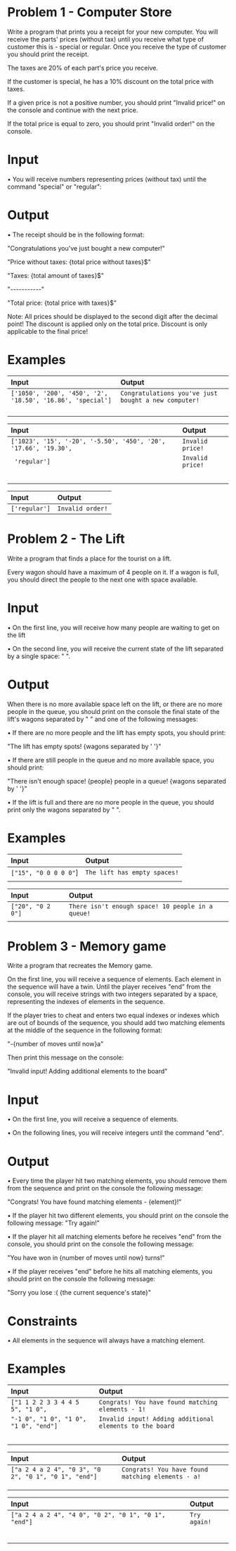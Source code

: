 # Problem 1 - Computer Store

Write a program that prints you a receipt for your new computer. You will receive the parts' prices (without tax) until you receive what type of customer this is - special or regular. Once you receive the type of customer you should print the receipt.

The taxes are 20% of each part's price you receive. 

If the customer is special, he has a 10% discount on the total price with taxes.

If a given price is not a positive number, you should print "Invalid price!" on the console and continue with the next price.

If the total price is equal to zero, you should print "Invalid order!" on the console.

# Input

•	You will receive numbers representing prices (without tax) until the command "special" or "regular":

# Output

•	The receipt should be in the following format: 

"Congratulations you've just bought a new computer!"

"Price without taxes: {total price without taxes}$"

"Taxes: {total amount of taxes}$"

"-----------"

"Total price: {total price with taxes}$"

Note: All prices should be displayed to the second digit after the decimal point! The discount is applied only on the total price. Discount is only applicable to the final price!

# Examples


| Input    | Output  |
| :-----   | :------ |
| `['1050', '200', '450', '2', '18.50', '16.86', 'special']`| `Congratulations you've just bought a new computer!`|
|||`Price without taxes: 1737.36$`|
|||`Taxes: 347.47$`|
|||`-----------`|
|||`Total price: 1876.35$`|


| Input    | Output  |
| :-----   | :------ |
| `['1023', '15', '-20', '-5.50', '450', '20', '17.66', '19.30',`|  `Invalid price!`|
|` 'regular']`| `Invalid price!`
|||`Congratulations you've just bought a new computer!`|
|||`Price without taxes: 1544.96$`|
|||`Taxes: 308.99$`|
|||`-----------`|
|||`Total price: 1853.95$`|

| Input    | Output  |
| :-----   | :------ |
|`['regular']`|`Invalid order!`|

# Problem 2 - The Lift

Write a program that finds a place for the tourist on a lift. 

Every wagon should have a maximum of 4 people on it. If a wagon is full, you should direct the people to the next one with space available.

# Input
•	On the first line, you will receive how many people are waiting to get on the lift

•	On the second line, you will receive the current state of the lift separated by a single space: " ".

# Output

When there is no more available space left on the lift, or there are no more people in the queue, you should print on the console the final state of the lift's wagons separated by " " and one of the following messages:

•	If there are no more people and the lift has empty spots, you should print:

"The lift has empty spots!
{wagons separated by ' '}"

•	If there are still people in the queue and no more available space, you should print:

"There isn't enough space! {people} people in a queue!
{wagons separated by ' '}"

•	If the lift is full and there are no more people in the queue, you should print only the wagons separated by " ".

# Examples

| Input    | Output  |
| :-----   | :------ |
|`["15", "0 0 0 0 0"`]| `The lift has empty spaces!`
|||`4 4 4 3 0`|

| Input    | Output  |
| :-----   | :------ |
|`["20", "0 2 0"]`|`There isn't enough space! 10 people in a queue!`|
|||`4 4 4`|




# Problem 3 - Memory game

Write a program that recreates the Memory game.

On the first line, you will receive a sequence of elements. Each element in the sequence will have a twin. Until the player receives "end" from the console, you will receive strings with two integers separated by a space, representing the indexes of elements in the sequence.

If the player tries to cheat and enters two equal indexes or indexes which are out of bounds of the sequence, you should add two matching elements at the middle of the sequence in the following format:

"-{number of moves until now}a" 

Then print this message on the console:

"Invalid input! Adding additional elements to the board"

# Input
•	On the first line, you will receive a sequence of elements.

•	On the following lines, you will receive integers until the command "end".

# Output
•	Every time the player hit two matching elements, you should remove them from the sequence and print on the console the following message:

"Congrats! You have found matching elements - {element}!"

•	If the player hit two different elements, you should print on the console the following message:
"Try again!"

•	If the player hit all matching elements before he receives "end" from the console, you should print on the console the following message: 

"You have won in {number of moves until now} turns!"

•	If the player receives "end" before he hits all matching elements, you should print on the console the following message:

"Sorry you lose :(
{the current sequence's state}"

# Constraints
•	All elements in the sequence will always have a matching element.

# Examples

| Input    | Output  |
| :-----   | :------ |
|`["1 1 2 2 3 3 4 4 5 5", "1 0",`| `Congrats! You have found matching elements - 1!`| 
| `"-1 0", "1 0", "1 0", "1 0", "end"]`|`Invalid input! Adding additional elements to the board`|
|||`Congrats! You have found matching elements - 2!`|
|||`Congrats! You have found matching elements - 3!`|
|||`Congrats! You have found matching elements - -1a!`|
|||`Sorry you lose :(`|
|||`4 4 5 5`|


| Input    | Output  |
| :-----   | :------ |
|`["a 2 4 a 2 4", "0 3", "0 2", "0 1", "0 1", "end"]`|`Congrats! You have found matching elements - a!`|
|||`Congrats! You have found matching elements - 2!`|
|||`Congrats! You have found matching elements - 4!`|
|||`You have won in 3 turns!`|

| Input    | Output  |
| :-----   | :------ |
|`["a 2 4 a 2 4", "4 0", "0 2", "0 1", "0 1", "end"]`|`Try again!`|
|||`Try again!`|
|||`Try again!`|
|||`Try again!`|
|||`Try again!`|
|||`Sorry you lose :(`|
|||`a 2 4 a 2 4`|

